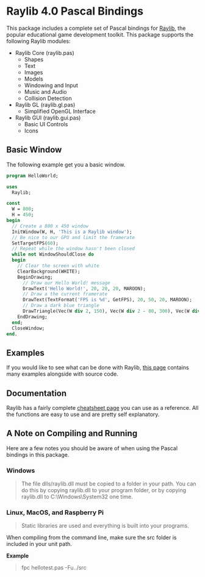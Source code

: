 # Raylib 4.0 Pascal Bindings

This package includes a complete set of Pascal bindings for [Raylib](https://www.raylib.com/), the popular educational game development toolkit. This package supports the following Raylib modules:

* Raylib Core (raylib.pas)
  * Shapes
  * Text
  * Images
  * Models
  * Windowing and Input
  * Music and Audio
  * Collision Detection
* Raylib GL (raylib.gl.pas)
  * Simplified OpenGL Interface
* Raylib GUI (raylib.gui.pas)
  * Basic UI Controls
  * Icons

## Basic Window

The following example get you a basic window.

```pascal
program HelloWorld;

uses
  Raylib;

const
  W = 800;
  H = 450;
begin
  // Create a 800 x 450 window
  InitWindow(W, H, 'This is a Raylib window');
  // Be nice to our GPU and limit the framerate
  SetTargetFPS(60);
  // Repeat while the window hasn't been closed
  while not WindowShouldClose do
  begin
    // Clear the screen with white
    ClearBackground(WHITE);
    BeginDrawing;
      // Draw our Hello World! message
      DrawText('Hello World!', 20, 20, 20, MAROON);
      // Draw a the current framerate
      DrawText(TextFormat('FPS is %d', GetFPS), 20, 50, 20, MAROON);
      // Draw a dark blue triangle
      DrawTriangle(Vec(W div 2, 150), Vec(W div 2 - 80, 300), Vec(W div 2 + 80, 300), DARKBLUE);
    EndDrawing;
  end;
  CloseWindow;
end.
```

## Examples

If you would like to see what can be done with Raylib, [this page](https://www.raylib.com/examples.html) contains many examples alongside with source code.

## Documentation

Raylib has a fairly complete [cheatsheet page](https://www.raylib.com/cheatsheet/cheatsheet.html) you can use as a reference. All the functions are easy to use and are pretty self explanatory.


## A Note on Compiling and Running

Here are a few notes you should be aware of when using the Pascal bindings in this package.

### Windows
>    The file dlls/raylib.dll must be copied to a folder in your path.
>    You can do this by copying raylib.dll to your program folder, or
>    by copying raylib.dll to C:\Windows\System32 one time.

### Linux, MacOS, and Raspberry Pi
> Static libraries are used and everything is built into your programs.

  When compiling from the command line, make sure the src folder is included
  in your unit path.

**Example**

> fpc hellotest.pas -Fu../src 
